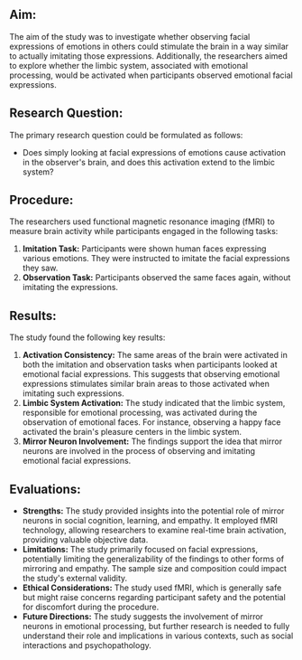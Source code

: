 ## **Aim:**
The aim of the study was to investigate whether observing facial expressions of emotions in others could stimulate the brain in a way similar to actually imitating those expressions. Additionally, the researchers aimed to explore whether the limbic system, associated with emotional processing, would be activated when participants observed emotional facial expressions.

## **Research Question:** 
The primary research question could be formulated as follows:

- Does simply looking at facial expressions of emotions cause activation in the observer's brain, and does this activation extend to the limbic system?

## **Procedure:** 
The researchers used functional magnetic resonance imaging (fMRI) to measure brain activity while participants engaged in the following tasks:

1. **Imitation Task:** Participants were shown human faces expressing various emotions. They were instructed to imitate the facial expressions they saw.
2. **Observation Task:** Participants observed the same faces again, without imitating the expressions.

## **Results:** 
The study found the following key results:

1. **Activation Consistency:** The same areas of the brain were activated in both the imitation and observation tasks when participants looked at emotional facial expressions. This suggests that observing emotional expressions stimulates similar brain areas to those activated when imitating such expressions.
2. **Limbic System Activation:** The study indicated that the limbic system, responsible for emotional processing, was activated during the observation of emotional faces. For instance, observing a happy face activated the brain's pleasure centers in the limbic system.
3. **Mirror Neuron Involvement:** The findings support the idea that mirror neurons are involved in the process of observing and imitating emotional facial expressions.

## **Evaluations:**

- **Strengths:** The study provided insights into the potential role of mirror neurons in social cognition, learning, and empathy. It employed fMRI technology, allowing researchers to examine real-time brain activation, providing valuable objective data.
- **Limitations:** The study primarily focused on facial expressions, potentially limiting the generalizability of the findings to other forms of mirroring and empathy. The sample size and composition could impact the study's external validity.
- **Ethical Considerations:** The study used fMRI, which is generally safe but might raise concerns regarding participant safety and the potential for discomfort during the procedure.
- **Future Directions:** The study suggests the involvement of mirror neurons in emotional processing, but further research is needed to fully understand their role and implications in various contexts, such as social interactions and psychopathology.